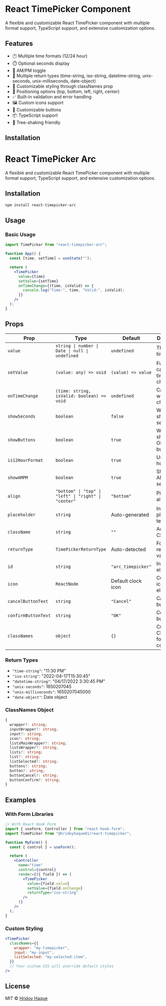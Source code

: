 # React TimePicker Component

A flexible and customizable React TimePicker component with multiple format support, TypeScript support, and extensive customization options.

## Features

- 🕐 Multiple time formats (12/24 hour)
- ⏱️ Optional seconds display
- 🌅 AM/PM toggle
- 📝 Multiple return types (time-string, iso-string, datetime-string, unix-seconds, unix-milliseconds, date-object)
- 🎨 Customizable styling through classNames prop
- 📍 Positioning options (top, bottom, left, right, center)
- ✅ Built-in validation and error handling
- 🖼️ Custom icons support
- 🔘 Customizable buttons
- 📦 TypeScript support
- 🌳 Tree-shaking friendly

## Installation

# React TimePicker Arc

A flexible and customizable React TimePicker component with multiple format support, TypeScript support, and extensive customization options.

## Installation

```bash
npm install react-timepicker-arc
```

## Usage

### Basic Usage

```jsx
import TimePicker from "react-timepicker-arc";

function App() {
  const [time, setTime] = useState("");

  return (
    <TimePicker
      value={time}
      setValue={setTime}
      onTimeChange={(time, isValid) => {
        console.log("Time:", time, "Valid:", isValid);
      }}
    />
  );
}
```

## Props

| Prop                | Type                                                 | Default            | Description                       |
| ------------------- | ---------------------------------------------------- | ------------------ | --------------------------------- |
| `value`             | `string \| number \| Date \| null \| undefined`      | `undefined`        | The initial time value            |
| `setValue`          | `(value: any) => void`                               | `(value) => value` | Function called when time changes |
| `onTimeChange`      | `(time: string, isValid: boolean) => void`           | `undefined`        | Callback when time changes        |
| `showSeconds`       | `boolean`                                            | `false`            | Whether to show seconds           |
| `showButtons`       | `boolean`                                            | `true`             | Whether to show OK/Cancel buttons |
| `is12HourFormat`    | `boolean`                                            | `true`             | Use 12-hour format                |
| `showAMPM`          | `boolean`                                            | `true`             | Show AM/PM selector               |
| `align`             | `"bottom" \| "top" \| "left" \| "right" \| "center"` | `"bottom"`         | Picker alignment                  |
| `placeholder`       | `string`                                             | Auto-generated     | Input placeholder text            |
| `className`         | `string`                                             | `""`               | Additional CSS class              |
| `returnType`        | `TimePickerReturnType`                               | Auto-detected      | Format of returned value          |
| `id`                | `string`                                             | `"arc_timepicker"` | Input element ID                  |
| `icon`              | `ReactNode`                                          | Default clock icon | Custom icon element               |
| `cancelButtonText`  | `string`                                             | `"Cancel"`         | Cancel button text                |
| `confirmButtonText` | `string`                                             | `"OK"`             | Confirm button text               |
| `classNames`        | `object`                                             | `{}`               | Custom CSS classes for components |

### Return Types

- `"time-string"`: "11:30 PM"
- `"iso-string"`: "2022-04-17T15:30:45"
- `"datetime-string"`: "04/17/2022 3:30:45 PM"
- `"unix-seconds"`: 1650207045
- `"unix-milliseconds"`: 1650207045000
- `"date-object"`: Date object

### ClassNames Object

```typescript
{
  wrapper?: string;
  inputWrapper?: string;
  input?: string;
  icon?: string;
  listsMainWrapper?: string;
  listsWrapper?: string;
  lists?: string;
  list?: string;
  listSelected?: string;
  buttons?: string;
  button?: string;
  buttonCancel?: string;
  buttonConfirm?: string;
}
```

## Examples

### With Form Libraries

```jsx
// With React Hook Form
import { useForm, Controller } from "react-hook-form";
import TimePicker from "@hridoyhaque01/react-timepicker";

function MyForm() {
  const { control } = useForm();

  return (
    <Controller
      name="time"
      control={control}
      render={({ field }) => (
        <TimePicker
          value={field.value}
          setValue={field.onChange}
          returnType="iso-string"
        />
      )}
    />
  );
}
```

### Custom Styling

```jsx
<TimePicker
  classNames={{
    wrapper: "my-timepicker",
    input: "my-input",
    listSelected: "my-selected-item",
  }}
  // Your custom CSS will override default styles
/>
```

## License

MIT © [Hridoy Haque](https://github.com/hridoyhaque01)
